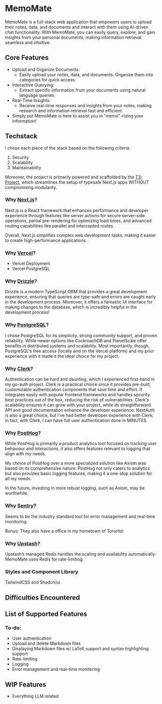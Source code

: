 # MemoMate
MemoMate is a full-stack web application that empowers users to upload their notes, data, and documents and interact with them using AI-driven chat functionality. With MemoMate, you can easily query, explore, and gain insights from your personal documents, making information retrieval seamless and intuitive.

## Core Features
- Upload and Organize Documents:
  - Easily upload your notes, data, and documents. Organize them into categories for quick access.
- Interactive Querying:
  - Extract specific information from your documents using natural language queries.
- Real-Time Insights:
  - Receive real-time responses and insights from your notes, making research and information retrieval fast and efficient.
- Simply put MemoMate is here to assist you in "memo"-rizing your information!

## Techstack
I chose each piece of the stack based on the following criteria:
1. Security
2. Scalability
3. Maintainability

Moreover, the project is primarily powered and scaffolded by the [T3-Project](https://create.t3.gg/), which streamlines the setup of typesafe Next.js apps WITHOUT compromising modularity.

### Why [Next.js](https://nextjs.org/)?
Next.js is a React framework that enhances performance and developer experience through features like server actions for secure server-side operations, partial pre-rendering for optimizing load times, and advanced routing capabilities like parallel and intercepted routes.

Overall, Next.js simplifies complex web development tasks, making it easier to create high-performance applications.


### Why [Vercel](https://vercel.com/)?
- Vercel Deployment
- Vercel PostgreSQL

### Why [Drizzle](https://orm.drizzle.team/)?
Drizzle is a modern TypeScript ORM that provides a great development experience, ensuring that queries are type-safe and errors are caught early in the development process. Moreover, it offers a fantastic UI interface for making changes to the database, which is incredibly helpful in the development process!

### Why [PostgreSQL](https://vercel.com/docs/storage/vercel-postgres)?
I chose PostgreSQL for its simplicity, strong community support, and proven reliability. While newer options like CockroachDB and PlanetScale offer benefits in distributed systems and scalability. Most importantly, though, PostgreSQL's free access (locally and on the Vercel platform) and my prior experience with it made it the ideal choice for my project.

### Why [Clerk](https://clerk.com/)? 
Authentication can be hard and daunting, which I experienced first-hand in my go-auth project. Clerk is a practical choice since it provides pre-built, customizable authentication components that save time and effort. It integrates easily with popular frontend frameworks and handles security best practices out of the box, reducing the risk of vulnerabilities. Clerk's scalability ensures it can grow with your project, while its straightforward API and good documentation enhance the developer experience. NextAuth is also a great choice, but I've had better developer experience with Clerk; in fact, with Clerk, I can have full user authentication done in MINUTES.

### Why [PostHog](https://posthog.com/)?
While PostHog is primarily a product analytics tool focused on tracking user behaviour and interactions, it also offers features relevant to logging that align with my needs.

My choice of PostHog over a more specialized solution like Axiom was based on its comprehensive nature. PostHog not only caters to analytics but also provides basic logging features, making it a one-stop solution for all my needs.

In the future, investing in more robust logging, such as Axiom, may be worthwhile.

### Why [Sentry](https://sentry.io/welcome/)?
Seems to be the industry standard tool for error management and real-time monitoring.

Bonus: They also have a office in my hometown of Toronto!

### Why [Upstash](https://upstash.com/)?
Upstash’s managed Redis handles the scaling and availability automatically-MemoMate uses Redis for rate-limiting.

### Styles and Component Library 
TailwindCSS and Shadcn/ui



## Difficulties Encountered

## List of Supported Features
### To-do:
- User authentication
- Upload and delete Markdown files
- Displaying Markdown files w/ LaTeX support and syntax highlighting support
- Rate-limiting
- Logging
- Error management and real-time monitoring

## WIP Features
- Everything LLM related